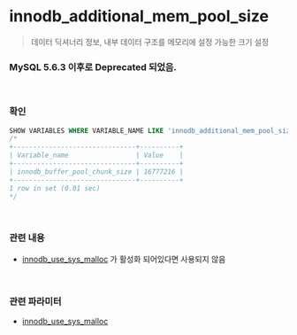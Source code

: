 innodb_additional_mem_pool_size
===
>데이터 딕셔너리 정보, 내부 데이터 구조를 메모리에 설정 가능한 크기 설정

### MySQL 5.6.3 이후로 Deprecated 되었음.

<br>

### 확인
```sql
SHOW VARIABLES WHERE VARIABLE_NAME LIKE 'innodb_additional_mem_pool_size';
/*
+-------------------------------+----------+
| Variable_name                 | Value    |
+-------------------------------+----------+
| innodb_buffer_pool_chunk_size | 16777216 |
+-------------------------------+----------+
1 row in set (0.01 sec)
*/
```

<br>

### 관련 내용
* [innodb_use_sys_malloc](./innodb_use_sys_malloc.md) 가 활성화 되어있다면 사용되지 않음

<br>

### 관련 파라미터
* [innodb_use_sys_malloc](./innodb_use_sys_malloc.md)

<br>
